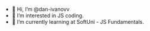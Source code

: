 - 👋 Hi, I’m @dan-ivanovv
- 👀 I’m interested in JS coding.
- 🌱 I’m currently learning at SoftUni - JS Fundamentals.


<!---
dan-ivanovv/dan-ivanovv is a ✨ special ✨ repository because its `README.md` (this file) appears on your GitHub profile.
You can click the Preview link to take a look at your changes.
--->
